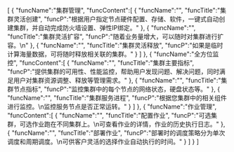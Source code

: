 [
	{
		"funcName":"集群管理",
		"funcContent":[
			{
				"funcName":"",
				"funcTitle":"集群灵活创建",
				"funcP":"根据用户指定节点硬件配置、存储、软件，一键式自动创建集群，并自动完成防火墙设置、弹性IP绑定。"
			},
			{
				"funcName":"",
				"funcTitle":"集群灵活扩容",
				"funcP":"随着业务量增大，可以随时对集群进行扩容。\n"
			},
			{
				"funcName":"",
				"funcTitle":"集群灵活释放",
				"funcP":"如果是临时计算海量数据，可将随时释放相关联的集群。"
			}
		]
	},
	{
		"funcName":"全方位监控",
		"funcContent":[
			{
				"funcName":"",
				"funcTitle":"集群主要指标",
				"funcP":"提供集群的可用性、性能监控，帮助用户发现问题、解决问题，同时满足用户对集群资源调整、释放等管理需求。"
			},
			{
				"funcName":"",
				"funcTitle":"集群节点指标",
				"funcP":"监控集群中的每个节点的网络状态，硬盘状态等。"
			},
			{
				"funcName":"",
				"funcTitle":"集群服务进程",
				"funcP":"根据您集群中的相关组件进行监控。\n监控服务节点是否正常运转。"
			}
		]
	},
	{
		"funcName":"作业管理",
		"funcContent":[
			{
				"funcName":"",
				"funcTitle":"配置作业",
				"funcP":"可选集群，可选作业跑在不同集群上。\n可查看作业的详情，作业的历史执行日志。"
			},
			{
				"funcName":"",
				"funcTitle":"部署作业",
				"funcP":"部署时的调度策略分为单次调度和周期调度。\n可供客户灵活的选择作业自动执行的时间。"
			}
		]
	}
]